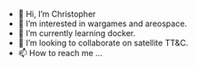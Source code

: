 - 👋 Hi, I’m Christopher
- 👀 I’m interested in wargames and areospace.
- 🌱 I’m currently learning docker.
- 💞️ I’m looking to collaborate on satellite TT&C.
- 📫 How to reach me ...


